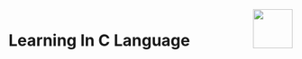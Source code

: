 <img src="https://github.com/abhayanigam/Learning_In_C_Language/blob/main/c.png" align="right" width="70" height=""/>

# Learning In C Language
